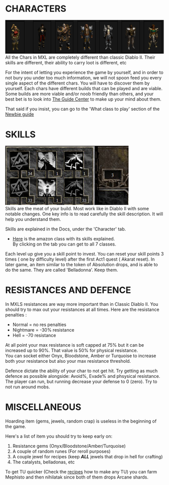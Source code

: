 # CHARACTERS
![](../img/char_banner.png)  
All the Chars in MXL are completely different than classic Diablo II. Their skills are different, their ability to carry loot is different, etc

For the intent of letting you experience the game by yourself, and in order to not bury you under too much information, we will not spoon feed you every single aspect of the different chars. You will have to discover them by yourself. Each chars have different builds that can be played and are viable. Some builds are more viable and/or noob friendly than others, and your best bet is to look into [The Guide Center](https://forum.median-xl.com/viewforum.php?f=40) to make up your mind about them.

That said if you insist, you can go to the 'What class to play' section of the [Newbie guide](https://forum.median-xl.com/viewtopic.php?f=40&t=34407)

# SKILLS
![Placeholder](../img/skill_banner.png)  
Skills are the meat of your build. Most work like in Diablo II with some notable changes. One key info is to read carefully the skill description. It will help you understand them.  

Skills are explained in the Docs, under the 'Character' tab.  
- [Here](https://docs.median-xl.com/doc/class/amazon) is the amazon class with its skills explained.  
By clicking on the tab you can get to all 7 classes. 

Each level up give you a skill point to invest. You can reset your skill points 3 times ( one by difficulty level) after the first Act1 quest ( Akarat reset). In later game, an item similar to the token of Absolution drops, and is able to do the same. They are called 'Belladonna'. Keep them.

# RESISTANCES AND DEFENCE

In MXLS resistances are way more important than in Classic Diablo II. You should try to max out your resistances at all times. Here are the resistance penalties :  
- Normal = no res penalties  
- Nightmare = -30% resistance  
- Hell = -70 resistance  

At all point your max resistance is soft capped at 75% but it can be increased up to 90%. That value is 50% for physical resistance.  
You can socket either Onyx, Bloodstone, Amber or Turquoise to increase both your resistance but also your max resistance threshold.

Defence dictate the ability of your char to not get hit. Try getting as much defence as possible alongside: Avoid%, Evade% and phsysical resistance.   
The player can run, but running decrease your defense to 0 (zero). Try to not run around mobs.  

# MISCELLANEOUS


Hoarding item (gems, jewels, random crap) is useless in the beginning of the game.

Here's a list of item you should try to keep early on:  
1. Resistance gems (Onyx/Bloodstone/Amber/Turquoise)  
2. A couple of  random runes (For reroll purposes)  
3. A couple jewel for recipes (keep ***ALL*** jewels that drop in hell for crafting)  
4. The catalysts, belladonas, etc  

To get TU quicker (Check the [recipes](https://docs.median-xl.com/doc/items/cube) how to make any TU) you can farm Mephisto and then nihilatak since both of them drops Arcane shards.